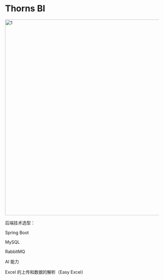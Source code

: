# Thorns BI 
<img width="640" alt="1" src="https://github.com/thornsJun/yubi-backend-master/assets/108470869/128d8145-bccf-462c-a99b-460bacca8c2f">


后端技术选型：

Spring Boot

MySQL

RabbitMQ

AI 能力

Excel 的上传和数据的解析（Easy Excel）

